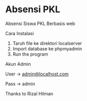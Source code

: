 # Absensi PKL
Absensi Siswa PKL Berbasis web 

Cara Instalasi
1. Taruh file ke direktori localserver
2. Import database ke phpmyadmin
3. Run the program

Akun Admin

   User -> admin@localhost.com
   
   Pass -> admin
   
   
Thanks to Rizal Hilman
